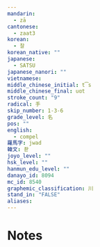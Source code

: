 ```yaml
---
mandarin:
  - zā
cantonese:
  - zaat3
korean:
  - 찰
korean_native: ""
japanese:
  - SATSU
japanese_nanori: ""
vietnamese:
middle_chinese_initial: t͡s
middle_chinese_final: uɑt
stroke_count: "9"
radical: 手
skip_number: 1-3-6
grade_level: 名
pos: ""
english:
  - compel
羅馬字: jwad
韓文: 좓
joyo_level: ""
hsk_level: ""
hanmun_edu_level: ""
danayo_id: 8094
mc_id: 8540
graphemic_classification: 川
stand_in: "FALSE"
aliases:
---
```


# Notes
